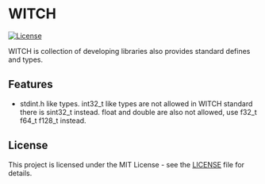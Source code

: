 # WITCH
[![License](https://img.shields.io/badge/license-MIT-blue.svg)](LICENSE)

WITCH is collection of developing libraries also provides standard defines and types.

## Features
- stdint.h like types. int32_t like types are not allowed in WITCH standard there is sint32_t instead. float and double are also not allowed, use f32_t f64_t f128_t instead.

## License
This project is licensed under the MIT License - see the [LICENSE](LICENSE) file for details.
